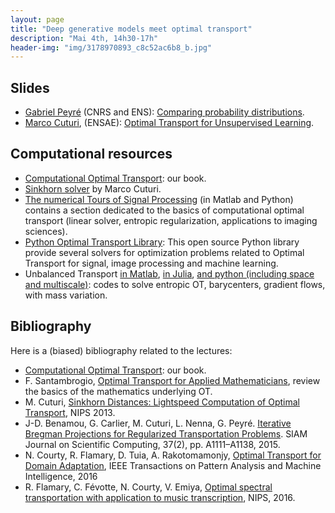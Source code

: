 ```yaml
---
layout: page
title: "Deep generative models meet optimal transport"
description: "Mai 4th, 14h30-17h"
header-img: "img/3178970893_c8c52ac6b8_b.jpg"
---
```


Slides
----

- [Gabriel Peyré](http://www.gpeyre.com) (CNRS and ENS): [Comparing probability distributions](../slides/mc15-peyre.pdf).
- [Marco Cuturi](http://marcocuturi.net/), (ENSAE): [Optimal Transport for Unsupervised Learning](https://speakerdeck.com/gpeyre/optimal-transport-for-imaging-and-learning).

Computational resources
----

- [Computational Optimal Transport](https://optimaltransport.github.io/): our book.
- [Sinkhorn solver](http://marcocuturi.net/SI.html) by Marco Cuturi.
- [The numerical Tours of Signal Processing](http://www.numerical-tours.com) (in Matlab and Python) contains a section dedicated to the basics of computational optimal transport (linear solver, entropic regularization, applications to imaging sciences).
- [Python Optimal Transport Library](https://github.com/rflamary/POT): This open source Python library provide several solvers for optimization problems related to Optimal Transport for signal, image processing and machine learning.
- Unbalanced Transport [in Matlab](https://github.com/gpeyre/2017-MCOM-unbalanced-ot), [in Julia](https://github.com/lchizat/optimal-transport), [and python (including space and multiscale)](https://github.com/bernhard-schmitzer/optimal-transport): codes to solve entropic OT, barycenters, gradient flows, with mass variation.

Bibliography
----

Here is a (biased) bibliography related to the lectures:

- [Computational Optimal Transport](https://optimaltransport.github.io/): our book.
- F. Santambrogio, [Optimal Transport for Applied Mathematicians](http://www.springer.com/fr/book/9783319208275), review the basics of the mathematics underlying OT.
- M. Cuturi, [Sinkhorn Distances: Lightspeed Computation of Optimal Transport](http://marcocuturi.net/Papers/cuturi13sinkhorn.pdf), NIPS 2013.
- J-D. Benamou, G. Carlier, M. Cuturi, L. Nenna, G. Peyré. [Iterative Bregman Projections for Regularized Transportation Problems](https://hal.archives-ouvertes.fr/hal-01096124). SIAM Journal on Scientific Computing, 37(2), pp. A1111–A1138, 2015.
- N. Courty, R. Flamary, D. Tuia, A. Rakotomamonjy, [Optimal Transport for Domain Adaptation](https://hal.archives-ouvertes.fr/hal-01377220/file/OTPAMI.pdf), IEEE Transactions on Pattern Analysis and Machine Intelligence, 2016
- R. Flamary, C. Févotte, N. Courty, V. Emiya, [Optimal spectral transportation with application to music transcription](https://hal.archives-ouvertes.fr/hal-01377533/file/nips_2016.pdf), NIPS, 2016.
